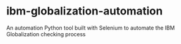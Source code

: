 # ibm-globalization-automation
An automation Python tool built with Selenium to automate the IBM Globalization checking process
